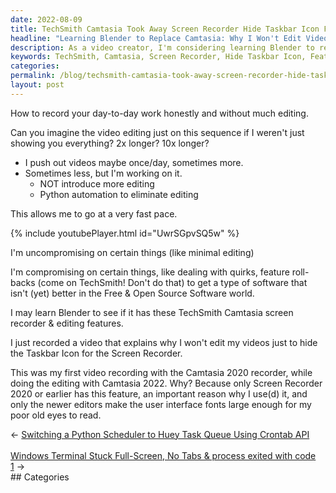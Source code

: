 ```yaml
---
date: 2022-08-09
title: TechSmith Camtasia Took Away Screen Recorder Hide Taskbar Icon Feature
headline: "Learning Blender to Replace Camtasia: Why I Won't Edit Videos to Hide Taskbar Icon"
description: As a video creator, I'm considering learning Blender to replace TechSmith Camtasia's recent feature roll-back which removed the ability to hide the taskbar icon for the screen recorder. I recently recorded a video discussing why I won't edit my videos just to hide the taskbar icon. Come read my blog post to find out why!
keywords: TechSmith, Camtasia, Screen Recorder, Hide Taskbar Icon, Feature Roll-back, Blender, Video Creator, Minimal Editing, Quickly, Editing, Videos, Taskbar Icon
categories: 
permalink: /blog/techsmith-camtasia-took-away-screen-recorder-hide-taskbar-icon-feature/
layout: post
---
```



How to record your day-to-day work honestly and without much editing.

Can you imagine the video editing just on this sequence if I weren't just
showing you everything? 2x longer? 10x longer?

- I push out videos maybe once/day, sometimes more.
- Sometimes less, but I'm working on it.
  - NOT introduce more editing
  - Python automation to eliminate editing

This allows me to go at a very fast pace.

{% include youtubePlayer.html id="UwrSGpvSQ5w" %}

I'm uncompromising on certain things (like minimal editing)

I'm compromising on certain things, like dealing with quirks, feature
roll-backs (come on TechSmith! Don't do that) to get a type of software that
isn't (yet) better in the Free & Open Source Software world.

I may learn Blender to see if it has these TechSmith Camtasia screen recorder &
editing features.

I just recorded a video that explains why I won't edit my videos just to hide
the Taskbar Icon for the Screen Recorder.

This was my first video recording with the Camtasia 2020 recorder, while doing
the editing with Camtasia 2022. Why? Because only Screen Recorder 2020 or
earlier has this feature, an important reason why I use(d) it, and only the
newer editors make the user interface fonts large enough for my poor old eyes
to read.


<div class="post-nav"><div class="post-nav-prev"><span class="arrow">&larr;&nbsp;</span><a href="/blog/switching-a-python-scheduler-to-huey-task-queue-using-crontab-api/">Switching a Python Scheduler to Huey Task Queue Using Crontab API</a></div> &nbsp; <div class="post-nav-next"><a href="/blog/windows-terminal-stuck-full-screen-no-tabs-process-exited-with-code-1/">Windows Terminal Stuck Full-Screen, No Tabs & process exited with code 1</a><span class="arrow">&nbsp;&rarr;</span></div></div>
## Categories

<ul></ul>